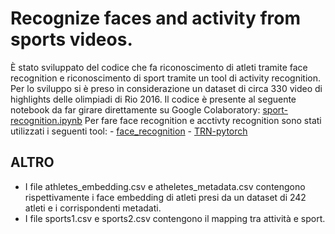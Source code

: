 # Recognize faces and activity from sports videos.

È stato sviluppato del codice che fa riconoscimento di atleti tramite face recognition e riconoscimento di sport tramite un tool di activity recognition. Per lo sviluppo si è preso in considerazione un dataset di circa 330 video di highlights delle olimpiadi di Rio 2016.
Il codice è presente al seguente notebook da far girare direttamente su Google Colaboratory:
[sport-recognition.ipynb](https://colab.research.google.com/drive/1Ghs_0S0Fbpmb48_zSTrIpXZF82Uldmnj#scrollTo=Zsi_GkHPpCMa)
Per fare face recognition e acctivty recognition sono stati utilizzati i seguenti tool:
	- [face_recognition](https://github.com/ageitgey/face_recognition)
	- [TRN-pytorch](https://github.com/metalbubble/TRN-pytorch/tree/a8e2df8919050b1fa9e94907f71089cd75816c45)

## ALTRO

- I file athletes_embedding.csv e atheletes_metadata.csv contengono rispettivamente i face embedding di atleti presi da un dataset di 242 atleti e i corrispondenti metadati.
- I file sports1.csv e sports2.csv contengono il mapping tra attività e sport.
